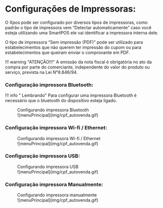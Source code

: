 # **Configurações de Impressoras:**


O Xpos pode ser configurado por diversos tipos de impressoras, como padrão o tipo de impressora vem “Detectar automaticamente” caso você esteja utilizando uma SmartPOS ele vai  identificar a impressora interna dele.


O tipo de impressora “Sem impressão (PDF)” pode ser utilizado para estabelecimentos que não querem ter impressão do cupom ou para estabelecimentos que queiram enviar o comprovante em PDF.

!!! warning "ATENÇÃO!!!"
        A emissão da nota fiscal é obrigatória no ato da compra por parte do comerciante,
        independente do valor do produto ou serviço, prevista na Lei N°8.846/94.


### **Configuração impressora Bluetooth:**

!!! info " Lembrando"
      Para configurar uma impressora Bluetooth é necessário que o bluetooth do dispositivo esteja ligado.  

<figure markdown>
  <figcaption>Configurando impressora Bluetooth</figcaption>
  ![menuPrincipal](img/cpf_autovenda.gif)
</figure>

### **Configuração impressora Wi-fi / Ethernet:**

<figure markdown>
  <figcaption>Configurando impressora Wi-fi / Ethernet</figcaption>
  ![menuPrincipal](img/cpf_autovenda.gif)
</figure>

### **Configuração impressora USB:**

<figure markdown>
  <figcaption>Configurando impressora USB</figcaption>
  ![menuPrincipal](img/cpf_autovenda.gif)
</figure>

### **Configuração impressora Manualmente:**

<figure markdown>
  <figcaption>Configurando impressora manualmente</figcaption>
  ![menuPrincipal](img/cpf_autovenda.gif)
</figure>